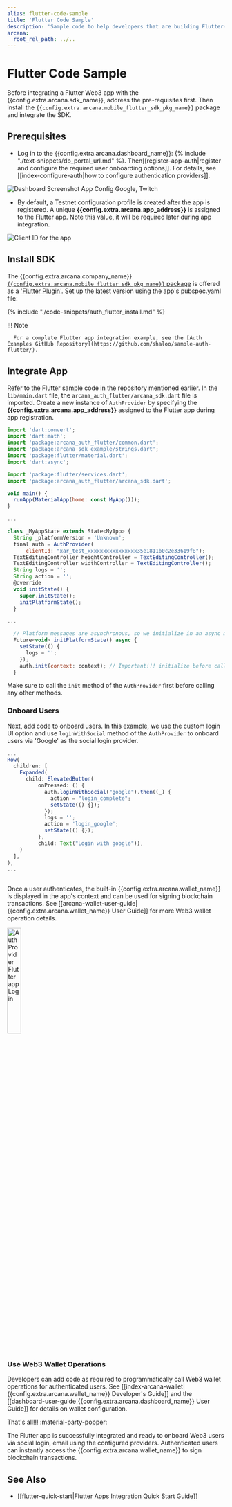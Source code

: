 ```yaml
---
alias: flutter-code-sample
title: 'Flutter Code Sample'
description: 'Sample code to help developers that are building Flutter-based mobile apps to quickly integrate with the Arcana Auth SDK.'
arcana:
  root_rel_path: ../..
---
```


# Flutter Code Sample

Before integrating a Flutter Web3 app with the {{config.extra.arcana.sdk_name}}, address the pre-requisites first. Then install the `{{config.extra.arcana.mobile_flutter_sdk_pkg_name}}` package and integrate the SDK.

## Prerequisites

* Log in to the {{config.extra.arcana.dashboard_name}}: {% include "./text-snippets/db_portal_url.md" %}. Then[[register-app-auth|register and configure the required user onboarding options]]. For details, see [[index-configure-auth|how to configure authentication providers]].

<img class="an-screenshots-noeffects" alt="Dashboard Screenshot App Config Google, Twitch" src="/img/nextjs_app_db_setup_google_twitch.png"/>

* By default, a Testnet configuration profile is created after the app is registered. A unique **{{config.extra.arcana.app_address}}** is assigned to the Flutter app. Note this value, it will be required later during app integration.

<img class="an-screenshots-noeffects"  alt="Client ID for the app" src="/img/an_db_app_address.png"/>

## Install SDK

The {{config.extra.arcana.company_name}} [`{{config.extra.arcana.mobile_flutter_sdk_pkg_name}}` package](https://pub.dev/packages/arcana_auth_flutter) is offered as a ['Flutter Plugin'](https://docs.flutter.dev/packages-and-plugins/developing-packages). Set up the latest version using the app's pubspec.yaml file: 

{% include "./code-snippets/auth_flutter_install.md" %}

!!! Note

      For a complete Flutter app integration example, see the [Auth Examples GitHub Repository](https://github.com/shaloo/sample-auth-flutter/).

## Integrate App

Refer to the Flutter sample code in the repository mentioned earlier. In the  `lib/main.dart` file, the `arcana_auth_flutter/arcana_sdk.dart` file is imported. Create a new instance of `AuthProvider` by specifying the **{{config.extra.arcana.app_address}}** assigned to the Flutter app during app registration.

```js title="sample-auth-flutter/lib/main.dart" hl_lines="3-4 9 19-20 38"
import 'dart:convert';
import 'dart:math';
import 'package:arcana_auth_flutter/common.dart';
import 'package:arcana_sdk_example/strings.dart';
import 'package:flutter/material.dart';
import 'dart:async';

import 'package:flutter/services.dart';
import 'package:arcana_auth_flutter/arcana_sdk.dart';

void main() {
  runApp(MaterialApp(home: const MyApp()));
}

...

class _MyAppState extends State<MyApp> {
  String _platformVersion = 'Unknown';
  final auth = AuthProvider(
      clientId: "xar_test_xxxxxxxxxxxxxxxx35e1811b0c2e33619f8");
  TextEditingController heightController = TextEditingController();
  TextEditingController widthController = TextEditingController();
  String logs = '';
  String action = '';
  @override
  void initState() {
    super.initState();
    initPlatformState();
  }

...

  // Platform messages are asynchronous, so we initialize in an async method.
  Future<void> initPlatformState() async {
    setState(() {
      logs = '';
    });
    auth.init(context: context); // Important!!! initialize before calling other methods
  }
```

Make sure to call the `init` method of the `AuthProvider` first before calling any other methods.

### Onboard Users

Next, add code to onboard users. In this example, we use the custom login UI option and use `loginWithSocial` method of the `AuthProvider` to onboard users via 'Google' as the social login provider.

```js title="sample-auth-flutter/lib/main.dart" hl_lines="7-10"
...
Row(
  children: [
    Expanded(
      child: ElevatedButton(
          onPressed: () {
            auth.loginWithSocial("google").then((_) {
              action = "login_complete";
              setState(() {});
            });
            logs = '';
            action = 'login_google';
            setState(() {});
          },
          child: Text("Login with google")),
    )
  ],
),
...
       
```

Once a user authenticates, the built-in {{config.extra.arcana.wallet_name}} is displayed in the app's context and can be used for signing blockchain transactions. See [[arcana-wallet-user-guide|{{config.extra.arcana.wallet_name}} User Guide]] for more Web3 wallet operation details.

<img alt="AuthProvider Flutter app Login" src="/img/auth_ex_flutter_ios.gif" width="25%"/>

### Use Web3 Wallet Operations

Developers can add code as required to programmatically call Web3 wallet operations for authenticated users. See [[index-arcana-wallet|{{config.extra.arcana.wallet_name}} Developer's Guide]] and the [[dashboard-user-guide|{{config.extra.arcana.dashboard_name}} User Guide]] for details on wallet configuration.

That's all!!! :material-party-popper:

The Flutter app is successfully integrated and ready to onboard Web3 users via social login, email using the configured providers. Authenticated users can instantly access the {{config.extra.arcana.wallet_name}} to sign blockchain transactions.

## See Also

* [[flutter-quick-start|Flutter Apps Integration Quick Start Guide]]